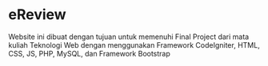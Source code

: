 # eReview
Website ini dibuat dengan tujuan untuk memenuhi Final Project dari mata kuliah Teknologi Web dengan menggunakan Framework CodeIgniter, HTML, CSS, JS, PHP, MySQL, dan Framework Bootstrap
